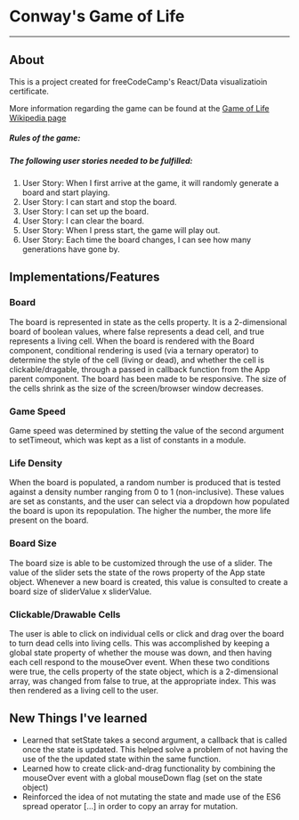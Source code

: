 # Conway's Game of Life
_____
## About
This is a project created for freeCodeCamp's React/Data visualizatioin certificate. 

More information regarding the game can be found at the [Game of Life Wikipedia page](https://en.wikipedia.org/wiki/Conway's_Game_of_Life)

##### Rules of the game:


##### The following user stories needed to be fulfilled:
1. User Story: When I first arrive at the game, it will randomly generate a board and start playing.
2. User Story: I can start and stop the board.
3. User Story: I can set up the board.
4. User Story: I can clear the board.
5. User Story: When I press start, the game will play out.
6. User Story: Each time the board changes, I can see how many generations have gone by.

## Implementations/Features

### Board
The board is represented in state as the cells property. It is a 2-dimensional board of boolean values, where false represents a dead cell, and true represents a living cell. When the board is rendered with the Board component, conditional rendering is used (via a ternary operator) to determine the style of the cell (living or dead), and whether the cell is clickable/dragable, through a passed in callback function from the App parent component. The board has been made to be responsive. The size of the cells shrink as the size of the screen/browser window decreases.

### Game Speed
Game speed was determined by stetting the value of the second argument to setTimeout, which was kept as a list of constants in a module.

### Life Density
When the board is populated, a random number is produced that is tested against a density number ranging from 0 to 1 (non-inclusive). These values are set as constants, and the user can select via a dropdown how populated the board is upon its repopulation. The higher the number, the more life present on the board.

### Board Size
The board size is able to be customized through the use of a slider. The value of the slider sets the state of the rows property of the App state object. Whenever a new board is created, this value is consulted to create a board size of sliderValue x sliderValue.

### Clickable/Drawable Cells
The user is able to click on individual cells or click and drag over the board to turn dead cells into living cells. This was accomplished by keeping a global state property of whether the mouse was down, and then having each cell respond to the mouseOver event. When these two conditions were true, the cells property of the state object, which is a 2-dimensional array, was changed from false to true, at the appropriate index. This was then rendered as a living cell to the user.

## New Things I've learned
* Learned that setState takes a second argument, a callback that is called once the state is updated. This helped solve a problem of not having the use of the the updated state within the same function.
* Learned how to create click-and-drag functionality by combining the mouseOver event with a global mouseDown flag (set on the state object)
* Reinforced the idea of not mutating the state and made use of the ES6 spread operator [...] in order to copy an array for mutation.
